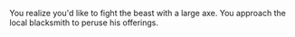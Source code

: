 You realize you'd like to fight the beast with a large axe. 
You approach the local blacksmith to peruse his offerings.